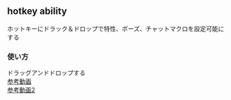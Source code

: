 ## hotkey ability
 ホットキーにドラック＆ドロップで特性、ポーズ、チャットマクロを設定可能にする

### 使い方
ドラッグアンドドロップする  
[参考動画](https://youtu.be/bWcU8fO4pGk)  
[参考動画2](https://youtu.be/pn8IUCinIMY)